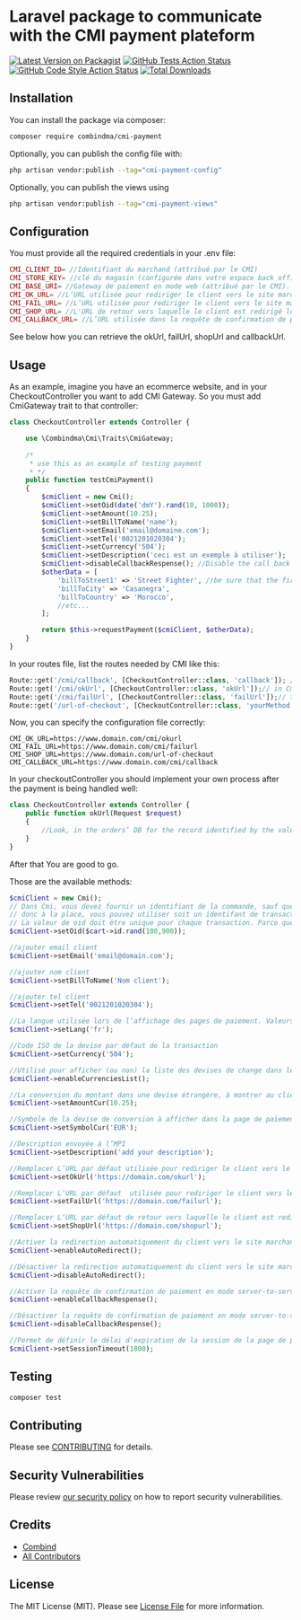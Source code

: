 # Laravel package to communicate with the CMI payment plateform

[![Latest Version on Packagist](https://img.shields.io/packagist/v/combindma/cmi-payment.svg?style=flat-square)](https://packagist.org/packages/combindma/cmi-payment)
[![GitHub Tests Action Status](https://img.shields.io/github/workflow/status/combindma/cmi-payment/run-tests?label=tests)](https://github.com/combindma/cmi-payment/actions?query=workflow%3Arun-tests+branch%3Amain)
[![GitHub Code Style Action Status](https://img.shields.io/github/workflow/status/combindma/cmi-payment/Check%20&%20fix%20styling?label=code%20style)](https://github.com/combindma/cmi-payment/actions?query=workflow%3A"Check+%26+fix+styling"+branch%3Amain)
[![Total Downloads](https://img.shields.io/packagist/dt/combindma/cmi-payment.svg?style=flat-square)](https://packagist.org/packages/combindma/cmi-payment)


## Installation

You can install the package via composer:

```bash
composer require combindma/cmi-payment
```

Optionally, you can publish the config file with:

```bash
php artisan vendor:publish --tag="cmi-payment-config"
```

Optionally, you can publish the views using

```bash
php artisan vendor:publish --tag="cmi-payment-views"
```
## Configuration

You must provide all the required credentials in your .env file:

```php
CMI_CLIENT_ID= //Identifiant du marchand (attribué par le CMI)
CMI_STORE_KEY= //clé du magasin (configurée dans votre espace back office de la plate-forme CMI)
CMI_BASE_URI= //Gateway de paiement en mode web (attribué par le CMI). Exemple de test: https://testpayment.cmi.co.ma/fim/est3Dgate
CMI_OK_URL= //L’URL utilisée pour rediriger le client vers le site marchand en cas d’autorisation de paiement acceptée.
CMI_FAIL_URL= //L’URL utilisée pour rediriger le client vers le site marchand en cas d’autorisation de paiement échouée.
CMI_SHOP_URL= //L'URL de retour vers laquelle le client est redirigé lorsqu'il clique sur le bouton "Annuler" affiché sur la page de paiement.
CMI_CALLBACK_URL= //L’URL utilisée dans la requête de confirmation de paiement en mode server-to-server
```
See below how you can retrieve the okUrl, failUrl, shopUrl and callbackUrl.

## Usage

As an example, imagine you have an ecommerce website, and in your CheckoutController you want to add CMI Gateway. So you must add CmiGateway trait to that controller:

```php
class CheckoutController extends Controller {

    use \Combindma\Cmi\Traits\CmiGateway;
    
    /*
     * use this as an example of testing payment
     * */
    public function testCmiPayment()
    {
        $cmiClient = new Cmi();
        $cmiClient->setOid(date('dmY').rand(10, 1000));
        $cmiClient->setAmount(10.25);
        $cmiClient->setBillToName('name');
        $cmiClient->setEmail('email@domaine.com');
        $cmiClient->setTel('0021201020304');
        $cmiClient->setCurrency('504');
        $cmiClient->setDescription('ceci est un exemple à utiliser');
        $cmiClient->disableCallbackRespense(); //Disable the call back responses, if you don't want to deal with callbackResponse.
        $otherData = [
            'billToStreet1' => 'Street Fighter', //be sure that the first letter of the key is not uppercase
            'billToCity' => 'Casanegra',
            'billToCountry' => 'Morocco',
            //etc...
        ];

        return $this->requestPayment($cmiClient, $otherData);
    }
}
```

In your routes file, list the routes needed by CMI like this:

```php
Route::get('/cmi/callback', [CheckoutController::class, 'callback']); //keep in mind you can use the path you want, but you should use the callback method implemented in CmiGateway Trait
Route::get('/cmi/okUrl', [CheckoutController::class, 'okUrl']);// in CmiGateway trait this method is empty so that you can implement your process after successful payment 
Route::get('/cmi/failUrl', [CheckoutController::class, 'failUrl']);// the fail url will redirect user to shopUrl with an error so that user can try to pay again 
Route::get('/url-of-checkout', [CheckoutController::class, 'yourMethod']);// as an example, this is the route where the user will click pay now (We recommand to use it as shopUrl, so we can redirect user back in failure)
```

Now, you can specify the configuration file correctly:

```dotenv
CMI_OK_URL=https://www.domain.com/cmi/okurl
CMI_FAIL_URL=https://www.domain.com/cmi/failurl
CMI_SHOP_URL=https://www.domain.com/url-of-checkout
CMI_CALLBACK_URL=https://www.domain.com/cmi/callback
```
In your checkoutController you should implement your own process after the payment is being handled well:

```php
class CheckoutController extends Controller {
    public function okUrl(Request $request)
    {
        //Look, in the orders’ DB for the record identified by the value of the "oid" parameter sent by the CMI platform in the request. And trait your order as you want.
    }
}
```

After that You are good to go.


Those are the available methods:

```php
$cmiClient = new Cmi();
// Dans Cmi, vous devez fournir un identifiant de la commande, sauf que dans la plupart des cas la commande est créée après le paiement de l'utilisateur
// donc à la place, vous pouvez utiliser soit un identifant de transaction ou l'identifiant du panier et ajouter 3 nombres aléatoires, et récupérer le panier actuel dans le callback en supprimant les 3 derniers chiffres.
// La valeur de oid doit être unique pour chaque transaction. Parce que si l'utilisateur clique sur revenir en arrière sans payer. Vous ne pouvez pas utiliser le même identifiant de transaction (Allez comprendre)
$cmiClient->setOid($cart->id.rand(100,900));

//ajouter email client 
$cmiClient->setEmail('email@domain.com'); 

//ajouter nom client
$cmiClient->setBillToName('Nom client'); 

//ajouter tel client
$cmiClient->setTel('0021201020304');

//La langue utilisée lors de l’affichage des pages de paiement. Valeurs possibles : ar, fr, en.
$cmiClient->setLang('fr');

//Code ISO de la devise par défaut de la transaction
$cmiClient->setCurrency('504');

//Utilisé pour afficher (ou non) la liste des devises de change dans les pages de paiement. (Voir documentation CMI)
$cmiClient->enableCurrenciesList();

//La conversion du montant dans une devise étrangère, à montrer au client dans la page de paiement. (Voir documentation CMI)
$cmiClient->setAmountCur(10.25); 

//Symbole de la devise de conversion à afficher dans la page de paiement avec la valeur du paramètre "amountCur". (Voir documentation CMI)
$cmiClient->setSymbolCur('EUR');

//Description envoyée à l’MPI
$cmiClient->setDescription('add your description');

//Remplacer L’URL par défaut utilisée pour rediriger le client vers le site marchand en cas d’autorisation de paiement acceptée.
$cmiClient->setOkUrl('https://domain.com/okurl');

//Remplacer L’URL par défaut  utilisée pour rediriger le client vers le site marchand en cas d’autorisation de paiement échouée.
$cmiClient->setFailUrl('https://domain.com/failurl');

//Remplacer L’URL par défaut de retour vers laquelle le client est redirigé lorsqu'il clique sur le bouton "Annuler" affiché sur la page de paiement.
$cmiClient->setShopUrl('https://domain.com/shopurl'); 

//Activer la redirection automatiquement du client vers le site marchand lorsque la transaction de paiement en ligne est traitée. (par défaut activé)
$cmiClient->enableAutoRedirect();

//Désactiver la redirection automatiquement du client vers le site marchand lorsque la transaction de paiement en ligne est traitée. (par défaut activé)
$cmiClient->disableAutoRedirect();

//Activer la requête de confirmation de paiement en mode server-to-server (par défaut activé)
$cmiClient->enableCallbackRespense(); 

//Désactiver la requête de confirmation de paiement en mode server-to-server (par défaut activé)
$cmiClient->disableCallbackRespense(); 

//Permet de définir le délai d'expiration de la session de la page de paiement (en secondes). La valeur minimale autorisée est 30 secondes et la valeur maximale est 2700 secondes.
$cmiClient->setSessionTimeout(1800);
```

## Testing

```bash
composer test
```


## Contributing

Please see [CONTRIBUTING](.github/CONTRIBUTING.md) for details.

## Security Vulnerabilities

Please review [our security policy](../../security/policy) on how to report security vulnerabilities.

## Credits

- [Combind](https://github.com/combindma)
- [All Contributors](../../contributors)

## License

The MIT License (MIT). Please see [License File](LICENSE.md) for more information.
